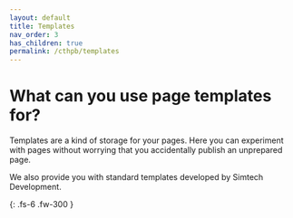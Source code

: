 ```yaml
---
layout: default
title: Templates
nav_order: 3
has_children: true
permalink: /cthpb/templates
---
```


# What can you use page templates for?

Templates are a kind of storage for your pages. Here you can experiment with pages without worrying that you accidentally publish an unprepared page.

We also provide you with standard templates developed by Simtech Development.

{: .fs-6 .fw-300 }
